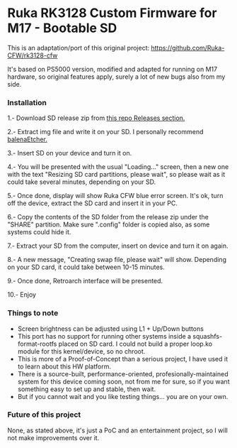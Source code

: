 # Ruka RK3128 Custom Firmware for M17 - Bootable SD

This is an adaptation/port of this original project: https://github.com/Ruka-CFW/rk3128-cfw

It's based on PS5000 version, modified and adapted for running on M17 hardware, so original features apply, surely a lot of new bugs also from my side.

### Installation

1.- Download SD release zip from [this repo Releases section.](https://github.com/octathorp/m17_tools/releases)

2.- Extract img file and write it on your SD. I personally recommend [balenaEtcher.](https://etcher.balena.io)

3.- Insert SD on your device and turn it on.

4.- You will be presented with the usual "Loading..." screen, then a new one with the text "Resizing SD card partitions, please wait", so please wait as it could take several minutes, depending on your SD.

5.- Once done, display will show Ruka CFW blue error screen. It's ok, turn off the device, extract the SD card and insert it in your PC.

6.- Copy the contents of the SD folder from the release zip under the "SHARE" partition. Make sure ".config" folder is copied also, as some systems could hide it.

7.- Extract your SD from the computer, insert on device and turn it on again.

8.- A new message, "Creating swap file, please wait" will show. Depending on your SD card, it could take between 10-15 minutes.

9.- Once done, Retroarch interface will be presented.

10.- Enjoy

### Things to note

- Screen brightness can be adjusted using L1 + Up/Down buttons
- This port has no support for running other systems inside a squashfs-format-rootfs placed on SD card. I could not build a proper loop.ko module for this kernel/device, so no chroot.
- This is more of a Proof-of-Concept than a serious project, I have used it to learn about this HW platform.
- There is a source-built, performance-oriented, profesionally-maintained system for this device coming soon, not from me for sure, so if you want something easy to set up and stable, then wait.
- But if you cannot wait and you like testing things... you are on your own.

### Future of this project

None, as stated above, it's just a PoC and an entertainment project, so I will not make improvements over it.
